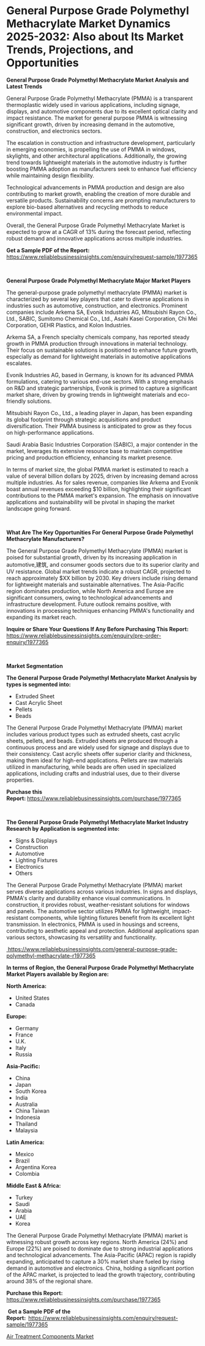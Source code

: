 <p><h1>General Purpose Grade Polymethyl Methacrylate Market Dynamics 2025-2032: Also about Its Market Trends, Projections, and Opportunities</h1></p><p><strong>General Purpose Grade Polymethyl Methacrylate Market Analysis and Latest Trends</strong></p>
<p><p>General Purpose Grade Polymethyl Methacrylate (PMMA) is a transparent thermoplastic widely used in various applications, including signage, displays, and automotive components due to its excellent optical clarity and impact resistance. The market for general purpose PMMA is witnessing significant growth, driven by increasing demand in the automotive, construction, and electronics sectors. </p><p>The escalation in construction and infrastructure development, particularly in emerging economies, is propelling the use of PMMA in windows, skylights, and other architectural applications. Additionally, the growing trend towards lightweight materials in the automotive industry is further boosting PMMA adoption as manufacturers seek to enhance fuel efficiency while maintaining design flexibility. </p><p>Technological advancements in PMMA production and design are also contributing to market growth, enabling the creation of more durable and versatile products. Sustainability concerns are prompting manufacturers to explore bio-based alternatives and recycling methods to reduce environmental impact. </p><p>Overall, the General Purpose Grade Polymethyl Methacrylate Market is expected to grow at a CAGR of 13% during the forecast period, reflecting robust demand and innovative applications across multiple industries.</p></p>
<p><strong>Get a Sample PDF of the Report:&nbsp;</strong> <a href="https://www.reliablebusinessinsights.com/enquiry/request-sample/1977365?utm_campaign=2296&utm_medium=2&utm_source=Github&utm_content=ia&utm_term=03042025&utm_id=general-purpose-grade-polymethyl-methacrylate">https://www.reliablebusinessinsights.com/enquiry/request-sample/1977365</a></p>
<p>&nbsp;</p>
<p><strong>General Purpose Grade Polymethyl Methacrylate Major Market Players</strong></p>
<p><p>The general-purpose grade polymethyl methacrylate (PMMA) market is characterized by several key players that cater to diverse applications in industries such as automotive, construction, and electronics. Prominent companies include Arkema SA, Evonik Industries AG, Mitsubishi Rayon Co., Ltd., SABIC, Sumitomo Chemical Co., Ltd., Asahi Kasei Corporation, Chi Mei Corporation, GEHR Plastics, and Kolon Industries.</p><p>Arkema SA, a French specialty chemicals company, has reported steady growth in PMMA production through innovations in material technology. Their focus on sustainable solutions is positioned to enhance future growth, especially as demand for lightweight materials in automotive applications escalates.</p><p>Evonik Industries AG, based in Germany, is known for its advanced PMMA formulations, catering to various end-use sectors. With a strong emphasis on R&D and strategic partnerships, Evonik is primed to capture a significant market share, driven by growing trends in lightweight materials and eco-friendly solutions.</p><p>Mitsubishi Rayon Co., Ltd., a leading player in Japan, has been expanding its global footprint through strategic acquisitions and product diversification. Their PMMA business is anticipated to grow as they focus on high-performance applications.</p><p>Saudi Arabia Basic Industries Corporation (SABIC), a major contender in the market, leverages its extensive resource base to maintain competitive pricing and production efficiency, enhancing its market presence.</p><p>In terms of market size, the global PMMA market is estimated to reach a value of several billion dollars by 2025, driven by increasing demand across multiple industries. As for sales revenue, companies like Arkema and Evonik boast annual revenues exceeding $10 billion, highlighting their significant contributions to the PMMA market's expansion. The emphasis on innovative applications and sustainability will be pivotal in shaping the market landscape going forward.</p></p>
<p>&nbsp;</p>
<p><strong>What Are The Key Opportunities For General Purpose Grade Polymethyl Methacrylate Manufacturers?</strong></p>
<p><p>The General Purpose Grade Polymethyl Methacrylate (PMMA) market is poised for substantial growth, driven by its increasing application in automotive,建筑, and consumer goods sectors due to its superior clarity and UV resistance. Global market trends indicate a robust CAGR, projected to reach approximately $XX billion by 2030. Key drivers include rising demand for lightweight materials and sustainable alternatives. The Asia-Pacific region dominates production, while North America and Europe are significant consumers, owing to technological advancements and infrastructure development. Future outlook remains positive, with innovations in processing techniques enhancing PMMA's functionality and expanding its market reach.</p></p>
<p><strong>Inquire or Share Your Questions If Any Before Purchasing This Report:</strong> <a href="https://www.reliablebusinessinsights.com/enquiry/pre-order-enquiry/1977365?utm_campaign=2296&utm_medium=2&utm_source=Github&utm_content=ia&utm_term=03042025&utm_id=general-purpose-grade-polymethyl-methacrylate">https://www.reliablebusinessinsights.com/enquiry/pre-order-enquiry/1977365</a></p>
<p>&nbsp;</p>
<p><strong>Market Segmentation</strong></p>
<p><strong>The General Purpose Grade Polymethyl Methacrylate Market Analysis by types is segmented into:</strong></p>
<p><ul><li>Extruded Sheet</li><li>Cast Acrylic Sheet</li><li>Pellets</li><li>Beads</li></ul></p>
<p><p>The General Purpose Grade Polymethyl Methacrylate (PMMA) market includes various product types such as extruded sheets, cast acrylic sheets, pellets, and beads. Extruded sheets are produced through a continuous process and are widely used for signage and displays due to their consistency. Cast acrylic sheets offer superior clarity and thickness, making them ideal for high-end applications. Pellets are raw materials utilized in manufacturing, while beads are often used in specialized applications, including crafts and industrial uses, due to their diverse properties.</p></p>
<p><strong>Purchase this Report:&nbsp;</strong><a href="https://www.reliablebusinessinsights.com/purchase/1977365?utm_campaign=2296&utm_medium=2&utm_source=Github&utm_content=ia&utm_term=03042025&utm_id=general-purpose-grade-polymethyl-methacrylate">https://www.reliablebusinessinsights.com/purchase/1977365</a></p>
<p>&nbsp;</p>
<p><strong>The General Purpose Grade Polymethyl Methacrylate Market Industry Research by Application is segmented into:</strong></p>
<p><ul><li>Signs & Displays</li><li>Construction</li><li>Automotive</li><li>Lighting Fixtures</li><li>Electronics</li><li>Others</li></ul></p>
<p><p>The General Purpose Grade Polymethyl Methacrylate (PMMA) market serves diverse applications across various industries. In signs and displays, PMMA's clarity and durability enhance visual communications. In construction, it provides robust, weather-resistant solutions for windows and panels. The automotive sector utilizes PMMA for lightweight, impact-resistant components, while lighting fixtures benefit from its excellent light transmission. In electronics, PMMA is used in housings and screens, contributing to aesthetic appeal and protection. Additional applications span various sectors, showcasing its versatility and functionality.</p></p>
<p><a href="https://www.reliablebusinessinsights.com/general-purpose-grade-polymethyl-methacrylate-r1977365?utm_campaign=2296&utm_medium=2&utm_source=Github&utm_content=ia&utm_term=03042025&utm_id=general-purpose-grade-polymethyl-methacrylate">&nbsp;https://www.reliablebusinessinsights.com/general-purpose-grade-polymethyl-methacrylate-r1977365</a></p>
<p><strong>In terms of Region, the General Purpose Grade Polymethyl Methacrylate Market Players available by Region are:</strong></p>
<p>
    <p> <strong> North America: </strong>
        <ul>
            <li>United States</li>
            <li>Canada</li>
        </ul>
        </p> 
    <p> <strong> Europe: </strong>
        <ul>
            <li>Germany</li>
            <li>France</li>
            <li>U.K.</li>
            <li>Italy</li>
            <li>Russia</li>
        </ul>
        </p> 
    <p> <strong> Asia-Pacific: </strong>
        <ul>
            <li>China</li>
            <li>Japan</li>
            <li>South Korea</li>
            <li>India</li>
            <li>Australia</li>
            <li>China Taiwan</li>
            <li>Indonesia</li>
            <li>Thailand</li>
            <li>Malaysia</li>
        </ul>
        </p> 
    <p> <strong> Latin America: </strong>
        <ul>
            <li>Mexico</li>
            <li>Brazil</li>
            <li>Argentina Korea</li>
            <li>Colombia</li>
        </ul>
        </p> 
    <p> <strong> Middle East & Africa: </strong>
        <ul>
            <li>Turkey</li>
            <li>Saudi</li>
            <li>Arabia</li>
            <li>UAE</li>
            <li>Korea</li>
        </ul>
    </p>
    </p>
<p><p>The General Purpose Grade Polymethyl Methacrylate (PMMA) market is witnessing robust growth across key regions. North America (24%) and Europe (22%) are poised to dominate due to strong industrial applications and technological advancements. The Asia-Pacific (APAC) region is rapidly expanding, anticipated to capture a 30% market share fueled by rising demand in automotive and electronics. China, holding a significant portion of the APAC market, is projected to lead the growth trajectory, contributing around 38% of the regional share.</p></p>
<p><strong>Purchase this Report: </strong><a href="https://www.reliablebusinessinsights.com/purchase/1977365?utm_campaign=2296&utm_medium=2&utm_source=Github&utm_content=ia&utm_term=03042025&utm_id=general-purpose-grade-polymethyl-methacrylate">https://www.reliablebusinessinsights.com/purchase/1977365</a></p>
<p>&nbsp;<strong>Get a Sample PDF of the Report:&nbsp;&nbsp;</strong><a href="https://www.reliablebusinessinsights.com/enquiry/request-sample/1977365?utm_campaign=2296&utm_medium=2&utm_source=Github&utm_content=ia&utm_term=03042025&utm_id=general-purpose-grade-polymethyl-methacrylate">https://www.reliablebusinessinsights.com/enquiry/request-sample/1977365</a></p>
<p><strong></strong></p>
<p><p><a href="https://github.com/ioniafidian4/Market-Research-Report-List-1/blob/main/air-treatment-components-market.md?utm_campaign=2296&utm_medium=2&utm_source=Github&utm_content=ia&utm_term=03042025&utm_id=general-purpose-grade-polymethyl-methacrylate">Air Treatment Components Market</a></p></p>